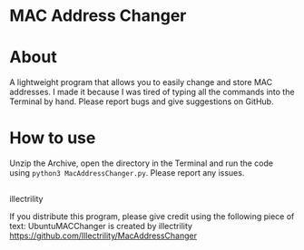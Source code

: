 # MAC Address Changer
# About
A lightweight program that allows you to easily change and store MAC addresses. I made it because I was tired of typing all the commands into the Terminal by hand.
Please report bugs and give suggestions on GitHub.
##
# How to use
Unzip the Archive, open the directory in the Terminal and run the code using `python3 MacAddressChanger.py`.
Please report any issues.
##
illectrility

If you distribute this program, please give credit using the following piece of text:
UbuntuMACChanger is created by illectrility
https://github.com/Illectrility/MacAddressChanger
